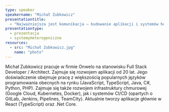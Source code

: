 ```yaml
---
type: speaker
speakername: "Michał Zubkowicz"
presentationtitle:
  - "Najważniejsza jest komunikacja – budowanie aplikacji i systemów heterogenicznych"
presentationtype: 
  - prezentacja
  - systemyHeterogeniczne
resources:
  - src: "Michał Zubkowicz.jpg"
    name: "photo"
---
```

Michał Zubkowicz pracuje w firmie Onwelo na stanowisku Full Stack Developer / Architect. Zajmuje się rozwojem aplikacji od 20 lat. Jego doświadczenie obejmuje pracę z większością popularnych języków programowania obecnych na rynku (JavaScript, TypeScript, Java, C#, Python, PHP). Zajmuje się także rozwojem infrastruktury chmurowej (Google Cloud, Kubernetes, Docker), jak i systemów CI/CD (opartych o GitLab, Jenkins, Pipelines, TeamCity). Aktualnie tworzy aplikacje głównie w React (TypeScript) oraz .Net Core.
